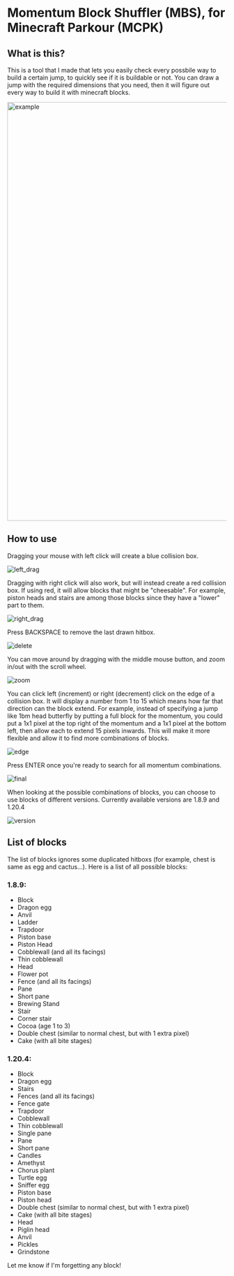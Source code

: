 # Momentum Block Shuffler (MBS), for Minecraft Parkour (MCPK)
## What is this?
This is a tool that I made that lets you easily check every possbile way to build a certain jump, to quickly see if it is buildable or not. You can draw a jump with the required dimensions that you need, then it will figure out every way to build it with minecraft blocks.

<img width="960" alt="example" src="https://github.com/user-attachments/assets/ba58e170-7556-404b-a85f-c505479c604d">

## How to use
Dragging your mouse with left click will create a blue collision box.

![left_drag](https://github.com/user-attachments/assets/0ba4642d-46c9-4e17-af6b-d91ebe495599)

Dragging with right click will also work, but will instead create a red collision box. If using red, it will allow blocks that might be "cheesable". For example, piston heads and stairs are among those blocks since they have a "lower" part to them.

![right_drag](https://github.com/user-attachments/assets/635aea14-679f-4af0-b4cb-c5acda852c19)

Press BACKSPACE to remove the last drawn hitbox.

![delete](https://github.com/user-attachments/assets/66924643-0d8a-4cfd-890f-dca8f8c20920)

You can move around by dragging with the middle mouse button, and zoom in/out with the scroll wheel.

![zoom](https://github.com/user-attachments/assets/2023378f-8077-4ea4-93cc-90d1829aebf3)

You can click left (increment) or right (decrement) click on the edge of a collision box. It will display a number from 1 to 15 which means how far that direction can the block extend. For example, instead of specifying a jump like 1bm head butterfly by putting a full block for the momentum, you could put a 1x1 pixel at the top right of the momentum and a 1x1 pixel at the bottom left, then allow each to extend 15 pixels inwards. This will make it more flexible and allow it to find more combinations of blocks.

![edge](https://github.com/user-attachments/assets/922fffab-a0f8-42e8-9261-6e2fe015dee2)

Press ENTER once you're ready to search for all momentum combinations.

![final](https://github.com/user-attachments/assets/5d2158a6-cfc9-473c-aa97-293a8a7c0400)

When looking at the possible combinations of blocks, you can choose to use blocks of different versions. Currently available versions are 1.8.9 and 1.20.4

![version](https://github.com/user-attachments/assets/f251deaf-33c4-4e35-867d-d942364be563)


## List of blocks
The list of blocks ignores some duplicated hitboxs (for example, chest is same as egg and cactus...). Here is a list of all possible blocks:

### 1.8.9:
- Block
- Dragon egg
- Anvil
- Ladder
- Trapdoor
- Piston base
- Piston Head
- Cobblewall (and all its facings)
- Thin cobblewall
- Head
- Flower pot
- Fence (and all its facings)
- Pane
- Short pane
- Brewing Stand
- Stair
- Corner stair
- Cocoa (age 1 to 3)
- Double chest (similar to normal chest, but with 1 extra pixel)
- Cake (with all bite stages)

### 1.20.4:
- Block
- Dragon egg
- Stairs
- Fences (and all its facings)
- Fence gate
- Trapdoor
- Cobblewall
- Thin cobblewall
- Single pane
- Pane
- Short pane
- Candles
- Amethyst
- Chorus plant
- Turtle egg
- Sniffer egg
- Piston base
- Piston head
- Double chest (similar to normal chest, but with 1 extra pixel)
- Cake (with all bite stages)
- Head
- Piglin head
- Anvil
- Pickles
- Grindstone

Let me know if I'm forgetting any block!
